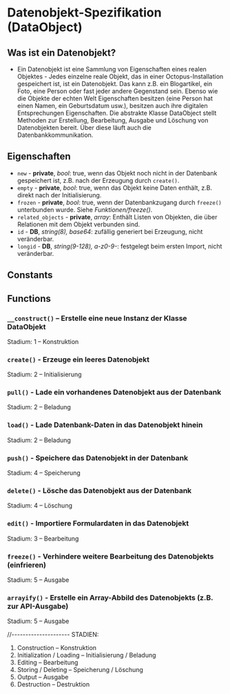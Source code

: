 # Datenobjekt-Spezifikation (DataObject)
## Was ist ein Datenobjekt?
- Ein Datenobjekt ist eine Sammlung von Eigenschaften eines realen Objektes -
Jedes einzelne reale Objekt, das in einer Octopus-Installation gespeichert ist, ist ein Datenobjekt.
Das kann z.B. ein Blogartikel, ein Foto, eine Person oder fast jeder andere Gegenstand sein.
Ebenso wie die Objekte der echten Welt Eigenschaften besitzen (eine Person hat einen Namen, ein
Geburtsdatum usw.), besitzen auch ihre digitalen Entsprechungen Eigenschaften.
Die abstrakte Klasse DataObject stellt Methoden zur Erstellung, Bearbeitung, Ausgabe und Löschung
von Datenobjekten bereit. Über diese läuft auch die Datenbankkommunikation.

## Eigenschaften
- `new` - **private**, *bool*: true, wenn das Objekt noch nicht in der Datenbank gespeichert ist, z.B. nach der Erzeugung durch `create()`.
- `empty` - **private**, *bool*: true, wenn das Objekt keine Daten enthält, z.B. direkt nach der Initialisierung.
- `frozen` - **private**, *bool*: true, wenn der Datenbankzugang durch `freeze()` unterbunden wurde. Siehe *Funktionen/freeze()*.
- `related_objects` - **private**, *array*: Enthält Listen von Objekten, die über Relationen mit dem Objekt verbunden sind.
- `id` - **DB**, *string(8), base64*: zufällig generiert bei Erzeugung, nicht veränderbar.
- `longid` - **DB**, *string(9-128), a-z0-9-*: festgelegt beim ersten Import, nicht veränderbar.

## Constants


## Functions
### `__construct()` – Erstelle eine neue Instanz der Klasse DataObjekt
Stadium: 1 – Konstruktion  

### `create()` - Erzeuge ein leeres Datenobjekt
Stadium: 2 – Initialisierung  

### `pull()` - Lade ein vorhandenes Datenobjekt aus der Datenbank
Stadium: 2 – Beladung  

### `load()` - Lade Datenbank-Daten in das Datenobjekt hinein
Stadium: 2 – Beladung  

### `push()` - Speichere das Datenobjekt in der Datenbank
Stadium: 4 – Speicherung  

### `delete()` - Lösche das Datenobjekt aus der Datenbank
Stadium: 4 – Löschung  

### `edit()` - Importiere Formulardaten in das Datenobjekt
Stadium: 3 – Bearbeitung  

### `freeze()` - Verhindere weitere Bearbeitung des Datenobjekts (einfrieren)
Stadium: 5 – Ausgabe  

### `arrayify()` - Erstelle ein Array-Abbild des Datenobjekts (z.B. zur API-Ausgabe)
Stadium: 5 – Ausgabe  


//---------------------
STADIEN:
1. Construction – Konstruktion
2. Initialization / Loading – Initialisierung / Beladung
3. Editing – Bearbeitung
4. Storing / Deleting – Speicherung / Löschung
5. Output – Ausgabe
6. Destruction – Destruktion
